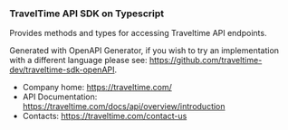 ### TravelTime API SDK on Typescript

Provides methods and types for accessing Traveltime API endpoints.

Generated with OpenAPI Generator, if you wish to try an implementation with a different language please see: https://github.com/traveltime-dev/traveltime-sdk-openAPI.

* Company home: https://traveltime.com/
* API Documentation: https://traveltime.com/docs/api/overview/introduction
* Contacts: https://traveltime.com/contact-us